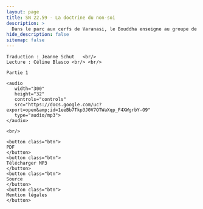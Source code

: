 ```yaml
---
layout: page
title: SN 22.59 - La doctrine du non-soi
description: >
  Dans le parc aux cerfs de Varanasi, le Bouddha enseigne au groupe de cinq moines le fameux second discours, sur le non-soi en ce qui concerne les agrégats. À la fin, ils deviennent perfectionnés.
hide_description: false
sitemap: false
---
```


<div class="center">

    Traduction : Jeanne Schut   <br/>
    Lecture : Céline Blasco <br/> <br/>

    Partie 1

    <audio
       width="300"
       height="32"
       controls="controls"
       src="https://docs.google.com/uc?export=open&amp;id=1eeBb7Tkp3J0V7OTWaXqp_F4XWgrbY-O9"
       type="audio/mp3">
    </audio>

    <br/>

    <button class="btn">
    PDF
    </button>
    <button class="btn">
    Télécharger MP3
    </button>
    <button class="btn">
    Source
    </button>
    <button class="btn">
    Mention légales
    </button>

</div>


